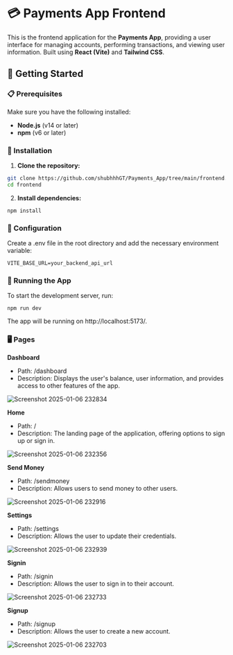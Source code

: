 # 💳 Payments App Frontend

This is the frontend application for the **Payments App**, providing a user interface for managing accounts, performing transactions, and viewing user information. Built using **React (Vite)** and **Tailwind CSS**.

## 🚀 Getting Started

### 📋 Prerequisites

Make sure you have the following installed:

- **Node.js** (v14 or later)
- **npm** (v6 or later)

### 🔧 Installation

1. **Clone the repository:**
```bash
git clone https://github.com/shubhhhGT/Payments_App/tree/main/frontend.git
cd frontend
```
2. **Install dependencies:**
```
npm install
```
### 📝 Configuration
Create a .env file in the root directory and add the necessary environment variable:
```
VITE_BASE_URL=your_backend_api_url
```

### 🚀 Running the App
To start the development server, run:
```
npm run dev
```
The app will be running on http://localhost:5173/.

### 🖥️ Pages
**Dashboard**
- Path: /dashboard
- Description: Displays the user's balance, user information, and provides access to other features of the app.

![Screenshot 2025-01-06 232834](https://github.com/user-attachments/assets/ac25ab1d-3b43-4ad4-933d-9cbfc624b480)

**Home**
- Path: /
- Description: The landing page of the application, offering options to sign up or sign in.

![Screenshot 2025-01-06 232356](https://github.com/user-attachments/assets/2ea06b53-3c4f-4592-8525-d3e6af221208)

**Send Money**
- Path: /sendmoney
- Description: Allows users to send money to other users.

![Screenshot 2025-01-06 232916](https://github.com/user-attachments/assets/ae17a6e5-1f69-4760-b88f-2893a53559ea)

**Settings**
- Path: /settings
- Description: Allows the user to update their credentials.

![Screenshot 2025-01-06 232939](https://github.com/user-attachments/assets/6cf16dee-3fce-40fd-bde5-5292c93b5c88)

**Signin**
- Path: /signin
- Description: Allows the user to sign in to their account.

![Screenshot 2025-01-06 232733](https://github.com/user-attachments/assets/6c6a8d28-09c0-4536-9ebd-37b91f92d143)

**Signup**
- Path: /signup
- Description: Allows the user to create a new account.

![Screenshot 2025-01-06 232703](https://github.com/user-attachments/assets/5a91335a-3529-4d13-abff-9f0f6f98199b)





